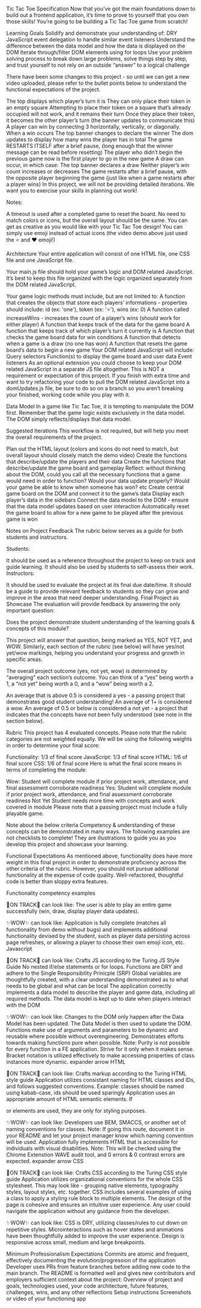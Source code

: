 Tic Tac Toe
Specification
Now that you’ve got the main foundations down to build out a frontend application, it’s time to prove to yourself that you own those skills! You’re going to be building a Tic Tac Toe game from scratch!

Learning Goals
Solidify and demonstrate your understanding of:
DRY JavaScript
event delegation to handle similar event listeners
Understand the difference between the data model and how the data is displayed on the DOM
Iterate through/filter DOM elements using for loops
Use your problem solving process to break down large problems, solve things step by step, and trust yourself to not rely on an outside “answer” to a logical challenge

There have been some changes to this project - so until we can get a new video uploaded, please refer to the bullet points below to understand the functional expectations of the project.

The top displays which player’s turn it is
They can only place their token in an empty square
Attempting to place their token on a square that’s already occupied will not work, and it remains their turn
Once they place their token, it becomes the other player’s turn (the banner updates to communicate this)
A player can win by connecting 3 horizontally, vertically, or diagonally. When a win occurs
The top banner changes to declare the winner
The dom updates to display how many wins the player has in total
The game RESTARTS ITSELF after a brief pause, (long enough that the winner message can be read before resetting)
The player who didn’t begin the previous game now is the first player to go in the new game
A draw can occur, in which case:
The top banner declares a draw
Neither player’s win count increases or decreases
The game restarts after a brief pause, with the opposite player beginning the game (just like when a game restarts after a player wins)
In this project, we will not be providing detailed iterations. We want you to exercise your skills in planning out work!

Notes:

A timeout is used after a completed game to reset the board.
No need to match colors or icons, but the overall layout should be the same. You can get as creative as you would like with your Tic Tac Toe design!
You can simply use emoji instead of actual icons (the video demo above just used the ⭐ and ❤️ emoji!)

Architecture
Your entire application will consist of one HTML file, one CSS file and one JavaScript file.

Your main.js file should hold your game’s logic and DOM related JavaScript.
It’s best to keep this file organized with the logic organized separately from the DOM related JavaScript.

Your game logic methods must include, but are not limited to:
A function that creates the objects that store each players’ informations - properties should include: id (ex: 'one'), token (ex: '⭐️'), wins (ex: 0)
A function called increaseWins - increases the count of a player’s wins (should work for either player)
A function that keeps track of the data for the game board
A function that keeps track of which player’s turn it currently is
A function that checks the game board data for win conditions
A function that detects when a game is a draw (no one has won)
A function that resets the game board’s data to begin a new game
Your DOM related JavaScript will include:
Query selectors
Function(s) to display the game board and user data
Event listeners
As an optional extension you could choose to keep your DOM related JavaScript in a separate JS file altogether. This is NOT a requirement or expectation of this project. If you finish with extra time and want to try refactoring your code to pull the DOM related JavaScript into a domUpdates.js file, be sure to do so on a branch so you aren’t breaking your finished, working code while you play with it.

Data Model
In a game like Tic Tac Toe, it is tempting to manipulate the DOM first. Remember that the game logic exists exclusively in the data model. The DOM simply reflects/displays that data model.

Suggested Iterations
This workflow is not required, but will help you meet the overall requirements of the project.

Plan out the HTML layout (colors and icons do not need to match, but overall layout should closely match the demo video)
Create the functions that describe/update the players and their data
Create the functions that describe/update the game board and gameplay
Reflect: without thinking about the DOM, could you call all the necessary functions that a game would need in order to function? Would your data update properly? Would your game be able to know when someone has won? etc
Create central game board on the DOM and connect it to the game’s data
Display each player’s data in the sidebars
Connect the data model to the DOM - ensure that the data model updates based on user interaction
Automatically reset the game board to allow for a new game to be played after the previous game is won

Notes on Project Feedback
The rubric below serves as a guide for both students and instructors.

Students:

It should be used as a reference throughout the project to keep on track and guide learning.
It should also be used by students to self-assess their work.
Instructors:

It should be used to evaluate the project at its final due date/time.
It should be a guide to provide relevant feedback to students so they can grow and improve in the areas that need deeper understanding.
Final Project as Showcase
The evaluation will provide feedback by answering the only important question:

Does the project demonstrate student understanding of the learning goals & concepts of this module?

This project will answer that question, being marked as YES, NOT YET, and WOW. Similarly, each section of the rubric (see below) will have yes/not yet/wow markings, helping you understand your progress and growth in specific areas.

The overall project outcome (yes, not yet, wow) is determined by “averaging” each section’s outcome. You can think of a “yes” being worth a 1, a “not yet” being worth a 0, and a “wow” being worth a 2.

An average that is above 0.5 is considered a yes - a passing project that demonstrates good student understanding! An average of 1+ is considered a wow. An average of 0.5 or below is considered a not yet - a project that indicates that the concepts have not been fully understood (see note in the section below).

Rubric
This project has 4 evaluated concepts. Please note that the rubric categories are not weighted equally. We will be using the following weights in order to determine your final score:

Functionality: 1/3 of final score
JavaScript: 1/3 of final score
HTML: 1/6 of final score
CSS: 1/6 of final score
Here is what the final score means in terms of completing the module:

Wow: Student will complete module if prior project work, attendance, and final assessment corroborate readiness
Yes: Student will complete module if prior project work, attendance, and final assessment corroborate readiness
Not Yet Student needs more time with concepts and work covered in module
Please note that a passing project must include a fully playable game.

Note about the below criteria
Competency & understanding of these concepts can be demonstrated in many ways. The following examples are not checklists to complete! They are illustrations to guide you as you develop this project and showcase your learning.


Functional Expectations
As mentioned above, functionality does have more weight in this final project in order to demonstrate proficiency across the other criteria of the rubric. However, you should not pursue additional functionality at the expense of code quality. Well-refactored, thoughtful code is better than sloppy extra features.

Functionality competency examples

💫ON TRACK💫 can look like:
The user is able to play an entire game successfully (win, draw, display player data updates).

✨WOW✨ can look like:
Application is fully complete (matches all functionality from demo without bugs) and implements additional functionality devised by the student, such as player data persisting across page refreshes, or allowing a player to choose their own emoji icon, etc.
Javascript

💫ON TRACK💫 can look like:
Crafts JS according to the Turing JS Style Guide
No nested if/else statements or for loops.
Functions are DRY and adhere to the Single Responsibility Prinicple (SRP)
Global variables are thoughtfully created, with a clear understanding demonstrated as to what needs to be global and what can be local
The application correctly implements a data model to describe the player and game data, including all required methods. The data model is kept up to date when players interact with the DOM

✨WOW✨ can look like:
Changes to the DOM only happen after the Data Model has been updated. The Data Model is then used to update the DOM.
Functions make use of arguments and parameters to be dynamic and reusable where possible without overengineering.
Demonstrates efforts towards making functions pure when possible. Note: Purity is not possible for every function in a FE application. Strive for it only when it makes sense.
Bracket notation is utilized effectively to make accessing properties of class instances more dynamic.
expander arrow HTML

💫ON TRACK💫 can look like:
Crafts markup according to the Turing HTML style guide
Application utilizes consistant naming for HTML classes and IDs, and follows suggested conventions. Example: classes should be named using kabab-case, ids should be used sparingly
Application uses an appropriate amount of HTML semantic elements. If <div> or <span> elements are used, they are only for styling purposes.

✨WOW✨ can look like:
Developers use BEM, SMACCS, or another set of naming conventions for classes. Note: If going this route, document it in your README and let your project manager know which naming convention will be used.
Application fully implements HTML that is accessible for individuals with visual disabilities. Note: This will be checked using the Chrome Extenstion WAVE audit tool, and 0 errors & 0 contrast errors are expected.
expander arrow CSS

💫ON TRACK💫 can look like:
Crafts CSS according to the Turing CSS style guide
Application utilizes organizational conventions for the whole CSS stylesheet. This may look like - grouping native elements, typography styles, layout styles, etc. together.
CSS includes several examples of using a class to apply a styling rule block to multiple elements.
The design of the page is cohesive and ensures an intuitive user experience. Any user could navigate the application without any guidance from the developer.

✨WOW✨ can look like:
CSS is DRY, utilizing classes/rules to cut down on repetitive styles.
Microinteractions such as hover states and animations have been thoughtfully added to improve the user experience.
Design is responsive across small, medium and large breakpoints.

Minimum Professionalism Expectations
Commits are atomic and frequent, effectively documenting the evolution/progression of the application
Developer uses PRs from feature branches before adding new code to the main branch.
The README is formatted well and gives new contributors and employers sufficient context about the project:
Overview of project and goals, technologies used, your code architecture, future features, challenges, wins, and any other reflections
Setup instructions
Screenshots or video of your functioning app